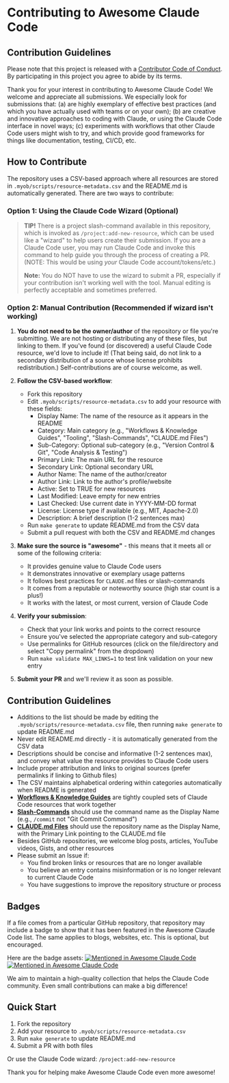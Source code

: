 # Contributing to Awesome Claude Code

## Contribution Guidelines

Please note that this project is released with a [Contributor Code of Conduct](code-of-conduct.md). By participating in this project you agree to abide by its terms.

Thank you for your interest in contributing to Awesome Claude Code! We welcome and appreciate all submissions. We especially look for submissions that: (a) are highly exemplary of effective best practices (and which you have actually used with teams or on your own); (b) are creative and innovative approaches to coding with Claude, or using the Claude Code interface in novel ways; (c) experiments with workflows that other Claude Code users might wish to try, and which provide good frameworks for things like documentation, testing, CI/CD, etc.

## How to Contribute

The repository uses a CSV-based approach where all resources are stored in `.myob/scripts/resource-metadata.csv` and the README.md is automatically generated. There are two ways to contribute:

### Option 1: Using the Claude Code Wizard (Optional)

> **TIP!** There is a project slash-command available in this repository, which is invoked as `/project:add-new-resource`, which can be used like a "wizard" to help users create their submission. If you are a Claude Code user, you may run Claude Code and invoke this command to help guide you through the process of creating a PR. (NOTE: This would be using _your_ Claude Code account/tokens/etc.)
>
> **Note:** You do NOT have to use the wizard to submit a PR, especially if your contribution isn't working well with the tool. Manual editing is perfectly acceptable and sometimes preferred.

### Option 2: Manual Contribution (Recommended if wizard isn't working)

1. **You do not need to be the owner/author** of the repository or file you're submitting. We are not hosting or distributing any of these files, but linking to them. If you've found (or discovered) a useful Claude Code resource, we'd love to include it! (That being said, do not link to a secondary distribution of a source whose license prohibits redistribution.) Self-contributions are of course welcome, as well.

2. **Follow the CSV-based workflow**:

   - Fork this repository
   - Edit `.myob/scripts/resource-metadata.csv` to add your resource with these fields:
     - Display Name: The name of the resource as it appears in the README
     - Category: Main category (e.g., "Workflows & Knowledge Guides", "Tooling", "Slash-Commands", "CLAUDE.md Files")
     - Sub-Category: Optional sub-category (e.g., "Version Control & Git", "Code Analysis & Testing")
     - Primary Link: The main URL for the resource
     - Secondary Link: Optional secondary URL
     - Author Name: The name of the author/creator
     - Author Link: Link to the author's profile/website
     - Active: Set to TRUE for new resources
     - Last Modified: Leave empty for new entries
     - Last Checked: Use current date in YYYY-MM-DD format
     - License: License type if available (e.g., MIT, Apache-2.0)
     - Description: A brief description (1-2 sentences max)
   - Run `make generate` to update README.md from the CSV data
   - Submit a pull request with both the CSV and README.md changes

3. **Make sure the source is "awesome"** - this means that it meets all or some of the following criteria:

   - It provides genuine value to Claude Code users
   - It demonstrates innovative or exemplary usage patterns
   - It follows best practices for `CLAUDE.md` files or slash-commands
   - It comes from a reputable or noteworthy source (high star count is a plus!)
   - It works with the latest, or most current, version of Claude Code

4. **Verify your submission**:
   - Check that your link works and points to the correct resource
   - Ensure you've selected the appropriate category and sub-category
   - Use permalinks for GitHub resources (click on the file/directory and select "Copy permalink" from the dropdown)
   - Run `make validate MAX_LINKS=1` to test link validation on your new entry

5. **Submit your PR** and we'll review it as soon as possible.

## Contribution Guidelines

- Additions to the list should be made by editing the `.myob/scripts/resource-metadata.csv` file, then running `make generate` to update README.md
- Never edit README.md directly - it is automatically generated from the CSV data
- Descriptions should be concise and informative (1-2 sentences max), and convey what value the resource provides to Claude Code users
- Include proper attribution and links to original sources (prefer permalinks if linking to Github files)
- The CSV maintains alphabetical ordering within categories automatically when README is generated
- **[Workflows & Knowledge Guides](README.md#workflows--knowledge-guides)** are tightly coupled sets of Claude Code resources that work together
- **[Slash-Commands](README.md#slash-commands)** should use the command name as the Display Name (e.g., `/commit` not "Git Commit Command")
- **[CLAUDE.md Files](README.md#claudemd-files)** should use the repository name as the Display Name, with the Primary Link pointing to the CLAUDE.md file
- Besides GitHub repositories, we welcome blog posts, articles, YouTube videos, Gists, and other resources
- Please submit an Issue if:
  - You find broken links or resources that are no longer available
  - You believe an entry contains misinformation or is no longer relevant to current Claude Code
  - You have suggestions to improve the repository structure or process

## Badges

If a file comes from a particular GitHub repository, that repository may include a badge to show that it has been featured in the Awesome Claude Code list. The same applies to blogs, websites, etc. This is optional, but encouraged.

Here are the badge assets:
[![Mentioned in Awesome Claude Code](https://awesome.re/mentioned-badge.svg)](https://github.com/hesreallyhim/awesome-claude-code)
[![Mentioned in Awesome Claude Code](https://awesome.re/mentioned-badge-flat.svg)](https://github.com/hesreallyhim/awesome-claude-code)

We aim to maintain a high-quality collection that helps the Claude Code community. Even small contributions can make a big difference!

## Quick Start

1. Fork the repository
2. Add your resource to `.myob/scripts/resource-metadata.csv`
3. Run `make generate` to update README.md
4. Submit a PR with both files

Or use the Claude Code wizard: `/project:add-new-resource`

Thank you for helping make Awesome Claude Code even more awesome!
